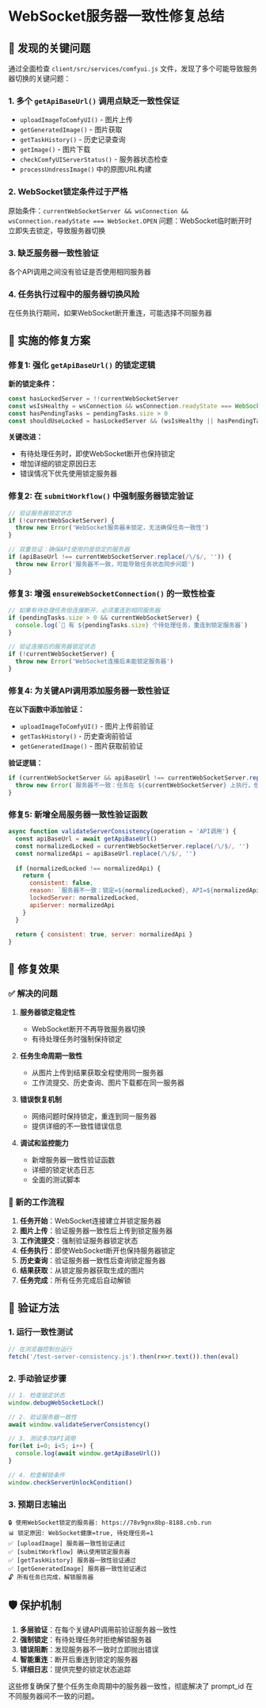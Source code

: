 # WebSocket服务器一致性修复总结

## 🚨 发现的关键问题

通过全面检查 `client/src/services/comfyui.js` 文件，发现了多个可能导致服务器切换的关键问题：

### 1. **多个 `getApiBaseUrl()` 调用点缺乏一致性保证**
- `uploadImageToComfyUI()` - 图片上传
- `getGeneratedImage()` - 图片获取  
- `getTaskHistory()` - 历史记录查询
- `getImage()` - 图片下载
- `checkComfyUIServerStatus()` - 服务器状态检查
- `processUndressImage()` 中的原图URL构建

### 2. **WebSocket锁定条件过于严格**
原始条件：`currentWebSocketServer && wsConnection && wsConnection.readyState === WebSocket.OPEN`
问题：WebSocket临时断开时立即失去锁定，导致服务器切换

### 3. **缺乏服务器一致性验证**
各个API调用之间没有验证是否使用相同服务器

### 4. **任务执行过程中的服务器切换风险**
在任务执行期间，如果WebSocket断开重连，可能选择不同服务器

## 🔧 实施的修复方案

### 修复1: 强化 `getApiBaseUrl()` 的锁定逻辑

**新的锁定条件：**
```javascript
const hasLockedServer = !!currentWebSocketServer
const wsIsHealthy = wsConnection && wsConnection.readyState === WebSocket.OPEN
const hasPendingTasks = pendingTasks.size > 0
const shouldUseLocked = hasLockedServer && (wsIsHealthy || hasPendingTasks)
```

**关键改进：**
- 有待处理任务时，即使WebSocket断开也保持锁定
- 增加详细的锁定原因日志
- 错误情况下优先使用锁定服务器

### 修复2: 在 `submitWorkflow()` 中强制服务器锁定验证

```javascript
// 验证服务器锁定状态
if (!currentWebSocketServer) {
  throw new Error('WebSocket服务器未锁定，无法确保任务一致性')
}

// 双重验证：确保API使用的是锁定的服务器
if (apiBaseUrl !== currentWebSocketServer.replace(/\/$/, '')) {
  throw new Error('服务器不一致，可能导致任务状态同步问题')
}
```

### 修复3: 增强 `ensureWebSocketConnection()` 的一致性检查

```javascript
// 如果有待处理任务但连接断开，必须重连到相同服务器
if (pendingTasks.size > 0 && currentWebSocketServer) {
  console.log(`🔄 有 ${pendingTasks.size} 个待处理任务，重连到锁定服务器`)
}

// 验证连接后的服务器锁定状态
if (!currentWebSocketServer) {
  throw new Error('WebSocket连接后未能锁定服务器')
}
```

### 修复4: 为关键API调用添加服务器一致性验证

**在以下函数中添加验证：**
- `uploadImageToComfyUI()` - 图片上传前验证
- `getTaskHistory()` - 历史查询前验证  
- `getGeneratedImage()` - 图片获取前验证

**验证逻辑：**
```javascript
if (currentWebSocketServer && apiBaseUrl !== currentWebSocketServer.replace(/\/$/, '')) {
  throw new Error(`服务器不一致：任务在 ${currentWebSocketServer} 上执行，但查询 ${apiBaseUrl}`)
}
```

### 修复5: 新增全局服务器一致性验证函数

```javascript
async function validateServerConsistency(operation = 'API调用') {
  const apiBaseUrl = await getApiBaseUrl()
  const normalizedLocked = currentWebSocketServer.replace(/\/$/, '')
  const normalizedApi = apiBaseUrl.replace(/\/$/, '')
  
  if (normalizedLocked !== normalizedApi) {
    return { 
      consistent: false, 
      reason: `服务器不一致：锁定=${normalizedLocked}, API=${normalizedApi}`,
      lockedServer: normalizedLocked,
      apiServer: normalizedApi
    }
  }
  
  return { consistent: true, server: normalizedApi }
}
```

## 🎯 修复效果

### ✅ 解决的问题

1. **服务器锁定稳定性**
   - WebSocket断开不再导致服务器切换
   - 有待处理任务时强制保持锁定

2. **任务生命周期一致性**
   - 从图片上传到结果获取全程使用同一服务器
   - 工作流提交、历史查询、图片下载都在同一服务器

3. **错误恢复机制**
   - 网络问题时保持锁定，重连到同一服务器
   - 提供详细的不一致性错误信息

4. **调试和监控能力**
   - 新增服务器一致性验证函数
   - 详细的锁定状态日志
   - 全面的测试脚本

### 🔄 新的工作流程

1. **任务开始**：WebSocket连接建立并锁定服务器
2. **图片上传**：验证服务器一致性后上传到锁定服务器
3. **工作流提交**：强制验证服务器锁定状态
4. **任务执行**：即使WebSocket断开也保持服务器锁定
5. **历史查询**：验证服务器一致性后查询锁定服务器
6. **结果获取**：从锁定服务器获取生成的图片
7. **任务完成**：所有任务完成后自动解锁

## 🧪 验证方法

### 1. 运行一致性测试
```javascript
// 在浏览器控制台运行
fetch('/test-server-consistency.js').then(r=>r.text()).then(eval)
```

### 2. 手动验证步骤
```javascript
// 1. 检查锁定状态
window.debugWebSocketLock()

// 2. 验证服务器一致性
await window.validateServerConsistency()

// 3. 测试多次API调用
for(let i=0; i<5; i++) {
  console.log(await window.getApiBaseUrl())
}

// 4. 检查解锁条件
window.checkServerUnlockCondition()
```

### 3. 预期日志输出
```
🔒 使用WebSocket锁定的服务器: https://78v9gnx8bp-8188.cnb.run
📊 锁定原因: WebSocket健康=true, 待处理任务=1
✅ [uploadImage] 服务器一致性验证通过
✅ [submitWorkflow] 确认使用锁定服务器
✅ [getTaskHistory] 服务器一致性验证通过
✅ [getGeneratedImage] 服务器一致性验证通过
🔓 所有任务已完成，解锁服务器
```

## 🛡️ 保护机制

1. **多层验证**：在每个关键API调用前验证服务器一致性
2. **强制锁定**：有待处理任务时拒绝解锁服务器
3. **错误阻断**：发现服务器不一致时立即抛出错误
4. **智能重连**：断开后重连到锁定的服务器
5. **详细日志**：提供完整的锁定状态追踪

这些修复确保了整个任务生命周期中的服务器一致性，彻底解决了 prompt_id 在不同服务器间不一致的问题。
